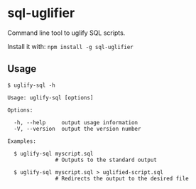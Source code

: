 # sql-uglifier
Command line tool to uglify SQL scripts.

Install it with:
`npm install -g sql-uglifier`

## Usage
`$ uglify-sql -h`

    Usage: uglify-sql [options]

    Options:

      -h, --help     output usage information
      -V, --version  output the version number

    Examples:

      $ uglify-sql myscript.sql
                   # Outputs to the standard output

      $ uglify-sql myscript.sql > uglified-script.sql
                   # Redirects the output to the desired file
